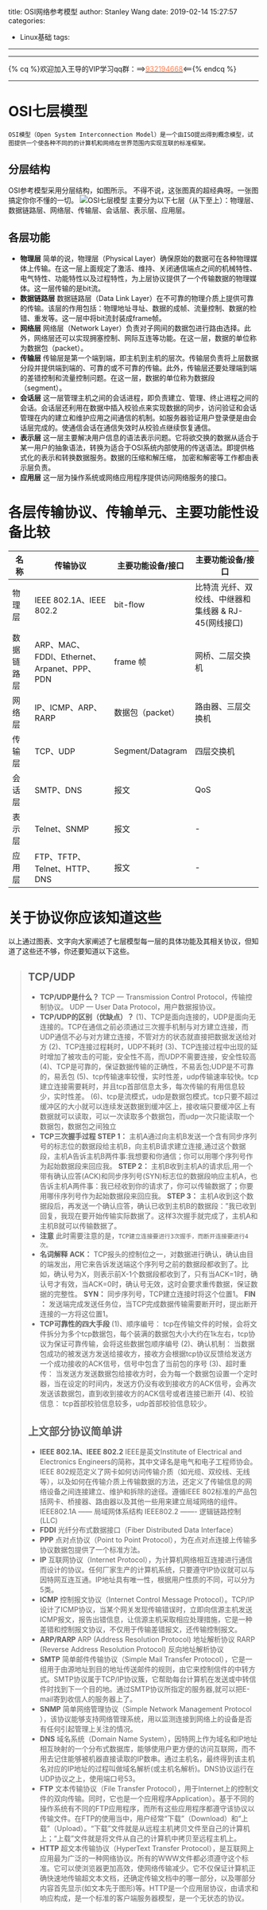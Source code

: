 title: OSI网络参考模型
author: Stanley Wang
date: 2019-02-14 15:27:57
categories: 
  - Linux基础
tags:
---
- - -
{% cq %}欢迎加入王导的VIP学习qq群：==>[<font color="FF7F50">932194668</font>](http://shang.qq.com/wpa/qunwpa?idkey=78869fddc5a661acb0639315eb52997c108de6625df5f0ee2f0372f176a032a6)<=={% endcq %}
- - -
# OSI七层模型
`OSI模型（Open System Interconnection Model）是一个由ISO提出得到概念模型，试图提供一个使各种不同的的计算机和网络在世界范围内实现互联的标准框架。`

## 分层结构
OSI参考模型采用分层结构，如图所示。 不得不说，这张图真的超经典呀。一张图搞定你你不懂的一切。
![OSI七层模型](/images/ios七层模型图.jpeg)
主要分为以下七层（从下至上）：物理层、数据链路层、网络层、传输层、会话层、表示层、应用层。

## 各层功能
- **物理层**
  简单的说，物理层（Physical Layer）确保原始的数据可在各种物理媒体上传输。在这一层上面规定了激活、维持、关闭通信端点之间的机械特性、电气特性、功能特性以及过程特性，为上层协议提供了一个传输数据的物理媒体。这一层传输的是bit流。
- **数据链路层**
  数据链路层（Data Link Layer）在不可靠的物理介质上提供可靠的传输。该层的作用包括：物理地址寻址、数据的成帧、流量控制、数据的检错、重发等。这一层中将bit流封装成frame帧。
- **网络层**
  网络层（Network Layer）负责对子网间的数据包进行路由选择。此外，网络层还可以实现拥塞控制、网际互连等功能。在这一层，数据的单位称为数据包（packet）。
- **传输层**
  传输层是第一个端到端，即主机到主机的层次。传输层负责将上层数据分段并提供端到端的、可靠的或不可靠的传输。此外，传输层还要处理端到端的差错控制和流量控制问题。在这一层，数据的单位称为数据段（segment）。
- **会话层**
  这一层管理主机之间的会话进程，即负责建立、管理、终止进程之间的会话。会话层还利用在数据中插入校验点来实现数据的同步，访问验证和会话管理在内的建立和维护应用之间通信的机制。如服务器验证用户登录便是由会话层完成的。使通信会话在通信失效时从校验点继续恢复通信。
- **表示层**
  这一层主要解决用户信息的语法表示问题。它将欲交换的数据从适合于某一用户的抽象语法，转换为适合于OSI系统内部使用的传送语法。即提供格式化的表示和转换数据服务。数据的压缩和解压缩， 加密和解密等工作都由表示层负责。
- **应用层**
  这一层为操作系统或网络应用程序提供访问网络服务的接口。

# 各层传输协议、传输单元、主要功能性设备比较
名称|传输协议|主要功能设备/接口|主要功能设备/接口
-|-|-|-
物理层|IEEE 802.1A、IEEE 802.2|bit-flow|比特流	光纤、双绞线、中继器和集线器 & RJ-45(网线接口)
数据链路层|ARP、MAC、 FDDI、Ethernet、Arpanet、PPP、PDN|frame 帧|网桥、二层交换机
网络层|IP、ICMP、ARP、RARP|数据包（packet）|路由器、三层交换机
传输层|TCP、UDP|Segment/Datagram|四层交换机
会话层|SMTP、DNS|报文|QoS
表示层|Telnet、SNMP|报文|-
应用层|FTP、TFTP、Telnet、HTTP、DNS|报文|-

# 关于协议你应该知道这些
以上通过图表、文字向大家阐述了七层模型每一层的具体功能及其相关协议，但知道了这些还不够，你还要知道以下这些。
>## TCP/UDP
>- **TCP/UDP是什么？**
>TCP — Transmission Control Protocol，传输控制协议。
>UDP — User Data Protocol，用户数据报协议。
>- **TCP/UDP的区别（优缺点）？**
>(1)、TCP是面向连接的，UDP是面向无连接的。TCP在通信之前必须通过三次握手机制与对方建立连接，而UDP通信不必与对方建立连接，不管对方的状态就直接把数据发送给对方
(2)、TCP连接过程耗时，UDP不耗时
(3)、TCP连接过程中出现的延时增加了被攻击的可能，安全性不高，而UDP不需要连接，安全性较高
(4)、TCP是可靠的，保证数据传输的正确性，不易丢包;UDP是不可靠的，易丢包
(5)、tcp传输速率较慢，实时性差，udp传输速率较快。tcp建立连接需要耗时，并且tcp首部信息太多，每次传输的有用信息较少，实时性差。
(6)、tcp是流模式，udp是数据包模式。tcp只要不超过缓冲区的大小就可以连续发送数据到缓冲区上，接收端只要缓冲区上有数据就可以读取，可以一次读取多个数据包，而udp一次只能读取一个数据包，数据包之间独立
>- **TCP三次握手过程**
>**STEP 1：** 主机A通过向主机B发送一个含有同步序列号的标志位的数据段给主机B，向主机B请求建立连接,通过这个数据段，主机A告诉主机B两件事:我想要和你通信；你可以用哪个序列号作为起始数据段来回应我。
**STEP 2：** 主机B收到主机A的请求后,用一个带有确认应答(ACK)和同步序列号(SYN)标志位的数据段响应主机A，也告诉主机A两件事：我已经收到你的请求了，你可以传输数据了；你要用哪佧序列号作为起始数据段来回应我。
**STEP 3：** 主机A收到这个数据段后，再发送一个确认应答，确认已收到主机B的数据段：”我已收到回复，我现在要开始传输实际数据了。这样3次握手就完成了，主机A和主机B就可以传输数据了。
>- **注意**
此时需要注意的是，`TCP建立连接要进行3次握手，而断开连接要进行4次。`
>- **名词解释**
**ACK：** TCP报头的控制位之一，对数据进行确认，确认由目的端发出，用它来告诉发送端这个序列号之前的数据段都收到了。比如，确认号为X，则表示前X-1个数据段都收到了，只有当ACK=1时，确认号才有效，当ACK=0时，确认号无效，这时会要求重传数据，保证数据的完整性。
**SYN：** 同步序列号，TCP建立连接时将这个位置1。
**FIN ：** 发送端完成发送任务位，当TCP完成数据传输需要断开时，提出断开连接的一方将这位置1。
>- **TCP可靠性的四大手段**
(1)、顺序编号： tcp在传输文件的时候，会将文件拆分为多个tcp数据包，每个装满的数据包大小大约在1k左右，tcp协议为保证可靠传输，会将这些数据包顺序编号
(2)、确认机制： 当数据包成功的被发送方发送给接收方，接收方会根据tcp协议反馈给发送方一个成功接收的ACK信号，信号中包含了当前包的序号
(3)、超时重传： 当发送方发送数据包给接收方时，会为每一个数据包设置一个定时器，当在设定的时间内，发送方仍没有收到接收方的ACK信号，会再次发送该数据包，直到收到接收方的ACK信号或者连接已断开
(4)、校验信息： tcp首部校验信息较多，udp首部校验信息较少。
>## 上文部分协议简单讲
>- **IEEE 802.1A、IEEE 802.2**
IEEE是英文Institute of Electrical and Electronics Engineers的简称，其中文译名是电气和电子工程师协会。IEEE 802规范定义了网卡如何访问传输介质（如光缆、双绞线、无线等），以及如何在传输介质上传输数据的方法，还定义了传输信息的网络设备之间连接建立、维护和拆除的途径。遵循IEEE 802标准的产品包括网卡、桥接器、路由器以及其他一些用来建立局域网络的组件。
IEEE802.1A —— 局域网体系结构
IEEE802.2 ——- 逻辑链路控制(LLC)
>- **FDDI**
光纤分布式数据接口（Fiber Distributed Data Interface）
>- **PPP**
点对点协议（Point to Point Protocol），为在点对点连接上传输多协议数据包提供了一个标准方法。
>- **IP**
互联网协议（Internet Protocol），为计算机网络相互连接进行通信而设计的协议。任何厂家生产的计算机系统，只要遵守IP协议就可以与因特网互连互通。IP地址具有唯一性，根据用户性质的不同，可以分为5类。
>- **ICMP**
控制报文协议（Internet Control Message Protocol）。TCP/IP设计了ICMP协议，当某个网关发现传输错误时，立即向信源主机发送ICMP报文，报告出错信息，让信源主机采取相应处理措施，它是一种差错和控制报文协议，不仅用于传输差错报文，还传输控制报文。
>- **ARP/RARP**
ARP (Address Resolution Protocol) 地址解析协议
RARP (Reverse Address Resolution Protocol) 反向地址解析协议
>- **SMTP**
简单邮件传输协议（Simple Mail Transfer Protocol），它是一组用于由源地址到目的地址传送邮件的规则，由它来控制信件的中转方式。SMTP协议属于TCP/IP协议簇，它帮助每台计算机在发送或中转信件时找到下一个目的地。通过SMTP协议所指定的服务器,就可以把E-mail寄到收信人的服务器上了。
>- **SNMP**
简单网络管理协议（Simple Network Management Protocol ），该协议能够支持网络管理系统，用以监测连接到网络上的设备是否有任何引起管理上关注的情况。
>- **DNS**
域名系统（Domain Name System），因特网上作为域名和IP地址相互映射的一个分布式数据库，能够使用户更方便的访问互联网，而不用去记住能够被机器直接读取的IP数串。通过主机名，最终得到该主机名对应的IP地址的过程叫做域名解析(或主机名解析)。DNS协议运行在UDP协议之上，使用端口号53。
>- **FTP**
文本传输协议（File Transfer Protocol），用于Internet上的控制文件的双向传输。同时，它也是一个应用程序Application）。基于不同的操作系统有不同的FTP应用程序，而所有这些应用程序都遵守该协议以传输文件。在FTP的使用当中，用户经常“下载”（Download）和“上载”（Upload）。“下载”文件就是从远程主机拷贝文件至自己的计算机上；“上载”文件就是将文件从自己的计算机中拷贝至远程主机上。
>- **HTTP**
超文本传输协议（HyperText Transfer Protocol），是互联网上应用最为广泛的一种网络协议。所有的WWW文件都必须遵守这个标准。它可以使浏览器更加高效，使网络传输减少。它不仅保证计算机正确快速地传输超文本文档，还确定传输文档中的哪一部分，以及哪部分内容首先显示(如文本先于图形)等。HTTP是一个应用层协议，由请求和响应构成，是一个标准的客户端服务器模型，是一个无状态的协议。